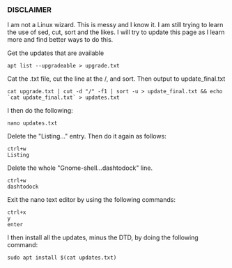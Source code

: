 ### DISCLAIMER

I am not a Linux wizard. This is messy and I know it. I am still trying to learn the use of sed, cut, sort and the likes. I will try to update this page as I learn more and find better ways to do this. 


Get the updates that are available

```
apt list --upgradeable > upgrade.txt
```

Cat the .txt file, cut the line at the /, and sort. Then output to update_final.txt

```
cat upgrade.txt | cut -d "/" -f1 | sort -u > update_final.txt && echo `cat update_final.txt` > updates.txt
```

I then do the following:

```
nano updates.txt
```

Delete the "Listing..." entry. Then do it again as follows:

```
ctrl+w
Listing
```

Delete the whole "Gnome-shell...dashtodock" line.

```
ctrl+w
dashtodock
```

Exit the nano text editor by using the following commands:

```
ctrl+x
y
enter
```
I then install all the updates, minus the DTD, by doing the following command:

```
sudo apt install $(cat updates.txt)
```

